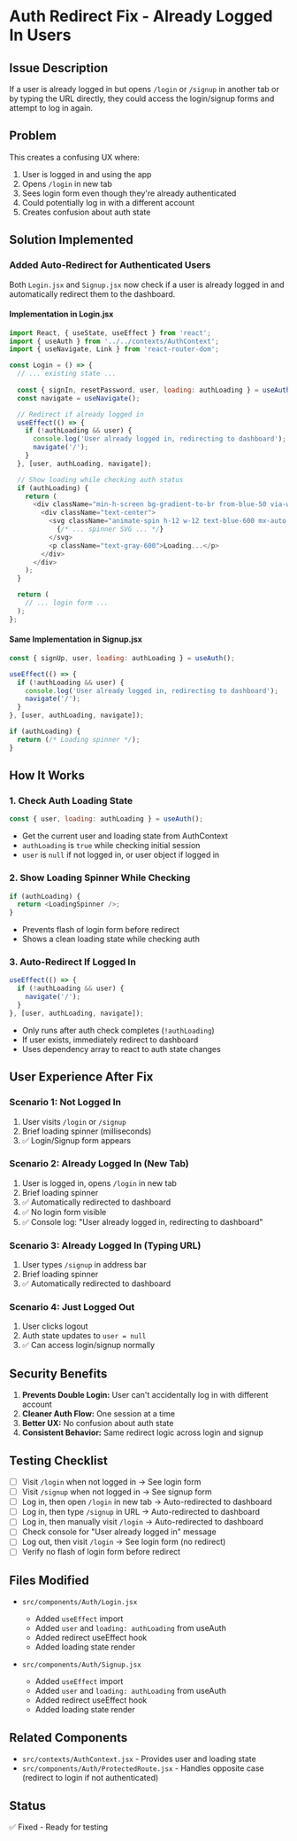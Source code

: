 # Auth Redirect Fix - Already Logged In Users

## Issue Description
If a user is already logged in but opens `/login` or `/signup` in another tab or by typing the URL directly, they could access the login/signup forms and attempt to log in again.

## Problem
This creates a confusing UX where:
1. User is logged in and using the app
2. Opens `/login` in new tab
3. Sees login form even though they're already authenticated
4. Could potentially log in with a different account
5. Creates confusion about auth state

## Solution Implemented

### Added Auto-Redirect for Authenticated Users

Both `Login.jsx` and `Signup.jsx` now check if a user is already logged in and automatically redirect them to the dashboard.

#### Implementation in Login.jsx
```javascript
import React, { useState, useEffect } from 'react';
import { useAuth } from '../../contexts/AuthContext';
import { useNavigate, Link } from 'react-router-dom';

const Login = () => {
  // ... existing state ...
  
  const { signIn, resetPassword, user, loading: authLoading } = useAuth();
  const navigate = useNavigate();

  // Redirect if already logged in
  useEffect(() => {
    if (!authLoading && user) {
      console.log('User already logged in, redirecting to dashboard');
      navigate('/');
    }
  }, [user, authLoading, navigate]);

  // Show loading while checking auth status
  if (authLoading) {
    return (
      <div className="min-h-screen bg-gradient-to-br from-blue-50 via-white to-purple-50 flex items-center justify-center">
        <div className="text-center">
          <svg className="animate-spin h-12 w-12 text-blue-600 mx-auto mb-4" viewBox="0 0 24 24">
            {/* ... spinner SVG ... */}
          </svg>
          <p className="text-gray-600">Loading...</p>
        </div>
      </div>
    );
  }

  return (
    // ... login form ...
  );
};
```

#### Same Implementation in Signup.jsx
```javascript
const { signUp, user, loading: authLoading } = useAuth();

useEffect(() => {
  if (!authLoading && user) {
    console.log('User already logged in, redirecting to dashboard');
    navigate('/');
  }
}, [user, authLoading, navigate]);

if (authLoading) {
  return (/* Loading spinner */);
}
```

## How It Works

### 1. Check Auth Loading State
```javascript
const { user, loading: authLoading } = useAuth();
```
- Get the current user and loading state from AuthContext
- `authLoading` is `true` while checking initial session
- `user` is `null` if not logged in, or user object if logged in

### 2. Show Loading Spinner While Checking
```javascript
if (authLoading) {
  return <LoadingSpinner />;
}
```
- Prevents flash of login form before redirect
- Shows a clean loading state while checking auth

### 3. Auto-Redirect If Logged In
```javascript
useEffect(() => {
  if (!authLoading && user) {
    navigate('/');
  }
}, [user, authLoading, navigate]);
```
- Only runs after auth check completes (`!authLoading`)
- If user exists, immediately redirect to dashboard
- Uses dependency array to react to auth state changes

## User Experience After Fix

### Scenario 1: Not Logged In
1. User visits `/login` or `/signup`
2. Brief loading spinner (milliseconds)
3. ✅ Login/Signup form appears

### Scenario 2: Already Logged In (New Tab)
1. User is logged in, opens `/login` in new tab
2. Brief loading spinner
3. ✅ Automatically redirected to dashboard
4. ✅ No login form visible
5. ✅ Console log: "User already logged in, redirecting to dashboard"

### Scenario 3: Already Logged In (Typing URL)
1. User types `/signup` in address bar
2. Brief loading spinner
3. ✅ Automatically redirected to dashboard

### Scenario 4: Just Logged Out
1. User clicks logout
2. Auth state updates to `user = null`
3. ✅ Can access login/signup normally

## Security Benefits

1. **Prevents Double Login:** User can't accidentally log in with different account
2. **Cleaner Auth Flow:** One session at a time
3. **Better UX:** No confusion about auth state
4. **Consistent Behavior:** Same redirect logic across login and signup

## Testing Checklist

- [ ] Visit `/login` when not logged in → See login form
- [ ] Visit `/signup` when not logged in → See signup form
- [ ] Log in, then open `/login` in new tab → Auto-redirected to dashboard
- [ ] Log in, then type `/signup` in URL → Auto-redirected to dashboard
- [ ] Log in, then manually visit `/login` → Auto-redirected to dashboard
- [ ] Check console for "User already logged in" message
- [ ] Log out, then visit `/login` → See login form (no redirect)
- [ ] Verify no flash of login form before redirect

## Files Modified

- `src/components/Auth/Login.jsx`
  - Added `useEffect` import
  - Added `user` and `loading: authLoading` from useAuth
  - Added redirect useEffect hook
  - Added loading state render

- `src/components/Auth/Signup.jsx`
  - Added `useEffect` import
  - Added `user` and `loading: authLoading` from useAuth
  - Added redirect useEffect hook
  - Added loading state render

## Related Components

- `src/contexts/AuthContext.jsx` - Provides user and loading state
- `src/components/Auth/ProtectedRoute.jsx` - Handles opposite case (redirect to login if not authenticated)

## Status
✅ Fixed - Ready for testing
